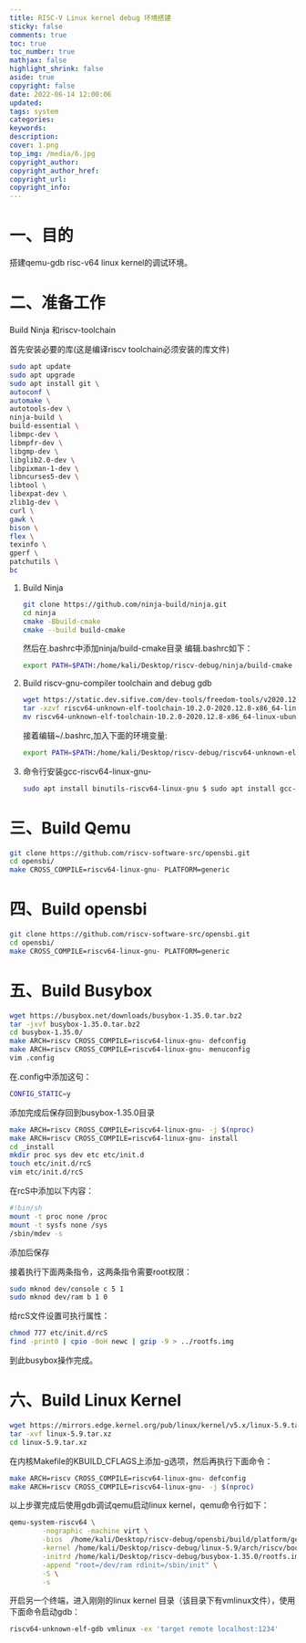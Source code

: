 ```yaml
---
title: RISC-V Linux kernel debug 环境搭建
sticky: false
comments: true
toc: true
toc_number: true
mathjax: false
highlight_shrink: false
aside: true
copyright: false
date: 2022-06-14 12:00:06
updated:
tags: system
categories:
keywords:
description:
cover: 1.png
top_img: /media/6.jpg
copyright_author:
copyright_author_href:
copyright_url:
copyright_info:
---
```


# 一、目的

搭建qemu-gdb risc-v64 linux kernel的调试环境。

# 二、准备工作

Build Ninja 和riscv-toolchain

首先安装必要的库(这是编译riscv toolchain必须安装的库文件)

```bash
sudo apt update 
sudo apt upgrade 
sudo apt install git \ 
autoconf \ 
automake \ 
autotools-dev \ 
ninja-build \ 
build-essential \ 
libmpc-dev \ 
libmpfr-dev \ 
libgmp-dev \ 
libglib2.0-dev \ 
libpixman-1-dev \ 
libncurses5-dev \ 
libtool \ 
libexpat-dev \ 
zlib1g-dev \ 
curl \ 
gawk \ 
bison \ 
flex \ 
texinfo \ 
gperf \ 
patchutils \ 
bc 
```

1. Build Ninja

    ```bash
    git clone https://github.com/ninja-build/ninja.git
    cd ninja
    cmake -Bbuild-cmake
    cmake --build build-cmake
    ```
    
    然后在.bashrc中添加ninja/build-cmake目录
    编辑.bashrc如下：
    
    ```bash
    export PATH=$PATH:/home/kali/Desktop/riscv-debug/ninja/build-cmake
    ```

2. Build riscv-gnu-compiler toolchain and debug gdb

    ```bash
    wget https://static.dev.sifive.com/dev-tools/freedom-tools/v2020.12/riscv64-unknown-elf-toolchain-10.2.    0-2020.12.8-x86_64-linux-ubuntu14.tar.gz
    tar -xzvf riscv64-unknown-elf-toolchain-10.2.0-2020.12.8-x86_64-linux-ubuntu14.tar.gz
    mv riscv64-unknown-elf-toolchain-10.2.0-2020.12.8-x86_64-linux-ubuntu14  riscv64-unknown-elf-toolchain
    ```
    
    接着编辑~/.bashrc,加入下面的环境变量:
    
    ```bash
    export PATH=$PATH:/home/kali/Desktop/riscv-debug/riscv64-unknown-elf-toolchain/bin
    ```

3. 命令行安装gcc-riscv64-linux-gnu-

    ```bash
    sudo apt install binutils-riscv64-linux-gnu $ sudo apt install gcc-riscv64-linux-gnu
    ```

# 三、Build Qemu

```bash
git clone https://github.com/riscv-software-src/opensbi.git
cd opensbi/
make CROSS_COMPILE=riscv64-linux-gnu- PLATFORM=generic
```

# 四、Build opensbi

```bash
git clone https://github.com/riscv-software-src/opensbi.git
cd opensbi/
make CROSS_COMPILE=riscv64-linux-gnu- PLATFORM=generic
```

# 五、Build Busybox

```bash
wget https://busybox.net/downloads/busybox-1.35.0.tar.bz2
tar -jxvf busybox-1.35.0.tar.bz2
cd busybox-1.35.0/
make ARCH=riscv CROSS_COMPILE=riscv64-linux-gnu- defconfig
make ARCH=riscv CROSS_COMPILE=riscv64-linux-gnu- menuconfig
vim .config 
```

在.config中添加这句：

```bash
CONFIG_STATIC=y
```

添加完成后保存回到busybox-1.35.0目录

```bash
make ARCH=riscv CROSS_COMPILE=riscv64-linux-gnu- -j $(nproc)
make ARCH=riscv CROSS_COMPILE=riscv64-linux-gnu- install
cd _install 
mkdir proc sys dev etc etc/init.d
touch etc/init.d/rcS
vim etc/init.d/rcS
```

在rcS中添加以下内容：

```bash
#!bin/sh 
mount -t proc none /proc 
mount -t sysfs none /sys 
/sbin/mdev -s
```

添加后保存

接着执行下面两条指令，这两条指令需要root权限：

```bash
sudo mknod dev/console c 5 1 
sudo mknod dev/ram b 1 0
```

给rcS文件设置可执行属性：

```bash
chmod 777 etc/init.d/rcS
find -print0 | cpio -0oH newc | gzip -9 > ../rootfs.img 
```

到此busybox操作完成。

# 六、Build Linux Kernel

```bash
wget https://mirrors.edge.kernel.org/pub/linux/kernel/v5.x/linux-5.9.tar.xz
tar -xvf linux-5.9.tar.xz
cd linux-5.9.tar.xz 
```

在内核Makefile的KBUILD_CFLAGS上添加-g选项，然后再执行下面命令：

```bash
make ARCH=riscv CROSS_COMPILE=riscv64-linux-gnu- defconfig 
make ARCH=riscv CROSS_COMPILE=riscv64-linux-gnu- -j $(nproc)
```

以上步骤完成后使用gdb调试qemu启动linux kernel，qemu命令行如下：

```bash
qemu-system-riscv64 \
        -nographic -machine virt \
        -bios  /home/kali/Desktop/riscv-debug/opensbi/build/platform/generic/firmware/fw_dynamic.bin \
        -kernel /home/kali/Desktop/riscv-debug/linux-5.9/arch/riscv/boot/Image \
        -initrd /home/kali/Desktop/riscv-debug/busybox-1.35.0/rootfs.img  \
        -append "root=/dev/ram rdinit=/sbin/init" \
        -S \
        -s
```

开启另一个终端，进入刚刚的linux kernel 目录（该目录下有vmlinux文件），使用下面命令启动gdb：

```bash
riscv64-unknown-elf-gdb vmlinux -ex 'target remote localhost:1234'
```
